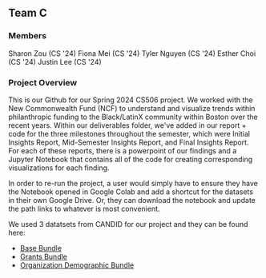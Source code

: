 ## Team C

### Members

Sharon Zou (CS '24)
Fiona Mei (CS '24)
Tyler Nguyen (CS '24)
Esther Choi (CS '24)
Justin Lee (CS '24)

### Project Overview

This is our Github for our Spring 2024 CS506 project. We worked with the New Commonwealth Fund (NCF) to understand and visualize trends within philanthropic funding to the Black/LatinX community within Boston over the recent years. Within our deliverables folder, we've added in our report + code for the three milestones throughout the semester, which were Initial Insights Report, Mid-Semester Insights Report, and Final Insights Report. For each of these reports, there is a powerpoint of our findings and a Jupyter Notebook that contains all of the code for creating corresponding visualizations for each finding.

In order to re-run the project, a user would simply have to ensure they have the Notebook opened in Google Colab and add a shortcut for the datasets in their own Google Drive. Or, they can download the notebook and update the path links to whatever is most convenient.

We used 3 datatsets from CANDID for our project and they can be found here:

- [Base Bundle](https://docs.google.com/spreadsheets/d/1UiRcT9nkRSALtK3t56blo_pufDSDkYV4/edit?usp=sharing&ouid=112596088674365916651&rtpof=true&sd=true)
- [Grants Bundle](https://docs.google.com/spreadsheets/d/1UiRcT9nkRSALtK3t56blo_pufDSDkYV4/edit?usp=sharing&ouid=112596088674365916651&rtpof=true&sd=true)
- [Organization Demographic Bundle](https://docs.google.com/spreadsheets/d/1jVxcB8aVS7-bpkMCp_knAYIFJaB4b7In/edit?usp=sharing&ouid=112596088674365916651&rtpof=true&sd=true)
